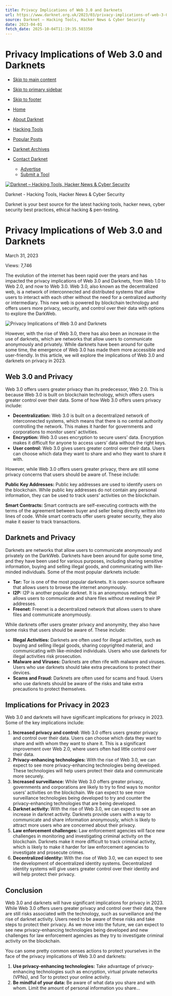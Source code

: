 ```yaml
---
title: Privacy Implications of Web 3.0 and Darknets
url: https://www.darknet.org.uk/2023/03/privacy-implications-of-web-3-0-and-darknets/
source: Darknet – Hacking Tools, Hacker News & Cyber Security
date: 2023-04-01
fetch_date: 2025-10-04T11:19:35.503350
---
```


# Privacy Implications of Web 3.0 and Darknets

* [Skip to main content](#genesis-content)
* [Skip to primary sidebar](#genesis-sidebar-primary)
* [Skip to footer](#genesis-footer-widgets)

* [Home](https://www.darknet.org.uk/)
* [About Darknet](https://www.darknet.org.uk/about/)
* [Hacking Tools](https://www.darknet.org.uk/category/hacking-tools/)
* [Popular Posts](https://www.darknet.org.uk/popular-posts/)
* [Darknet Archives](https://www.darknet.org.uk/darknet-archives/)
* [Contact Darknet](https://www.darknet.org.uk/contact-darknet/)
  + [Advertise](https://www.darknet.org.uk/contact-darknet/advertise/)
  + [Submit a Tool](https://www.darknet.org.uk/contact-darknet/submit-a-tool/)

[![Darknet – Hacking Tools, Hacker News & Cyber Security](https://www.darknet.org.uk/wp-content/uploads/2022/12/cropped-darknet_2022_logo.png)](https://www.darknet.org.uk/)

Darknet - Hacking Tools, Hacker News & Cyber Security

Darknet is your best source for the latest hacking tools, hacker news, cyber security best practices, ethical hacking & pen-testing.

# Privacy Implications of Web 3.0 and Darknets

March 31, 2023

Views: 7,746

The evolution of the internet has been rapid over the years and has impacted the privacy implications of Web 3.0 and Darknets, from Web 1.0 to Web 2.0, and now to Web 3.0. Web 3.0, also known as the decentralized web, is a network of interconnected and distributed systems that allow users to interact with each other without the need for a centralized authority or intermediary. This new web is powered by blockchain technology and offers users more privacy, security, and control over their data with options to explore the DarkWeb.

![Privacy Implications of Web 3.0 and Darknets](https://www.darknet.org.uk/wp-content/uploads/2023/03/Privacy-Implications-of-Web-3.0-and-Darknets-1024x576.jpg "Privacy Implications of Web 3.0 and Darknets")

However, with the rise of Web 3.0, there has also been an increase in the use of darknets, which are networks that allow users to communicate anonymously and privately. While darknets have been around for quite some time, the emergence of Web 3.0 has made them more accessible and user-friendly. In this article, we will explore the implications of Web 3.0 and darknets on privacy in 2023.

## Web 3.0 and Privacy

Web 3.0 offers users greater privacy than its predecessor, Web 2.0. This is because Web 3.0 is built on blockchain technology, which offers users greater control over their data. Some of how Web 3.0 offers users privacy include:

* **Decentralization:** Web 3.0 is built on a decentralized network of interconnected systems, which means that there is no central authority controlling the network. This makes it harder for governments and corporations to monitor users’ activities.
* **Encryption:** Web 3.0 uses encryption to secure users’ data. Encryption makes it difficult for anyone to access users’ data without the right keys.
* **User control:** Web 3.0 gives users greater control over their data. Users can choose which data they want to share and who they want to share it with.

However, while Web 3.0 offers users greater privacy, there are still some privacy concerns that users should be aware of. These include:

**Public Key Addresses:** Public key addresses are used to identify users on the blockchain. While public key addresses do not contain any personal information, they can be used to track users’ activities on the blockchain.

**Smart Contracts:** Smart contracts are self-executing contracts with the terms of the agreement between buyer and seller being directly written into lines of code. While smart contracts offer users greater security, they also make it easier to track transactions.

## Darknets and Privacy

Darknets are networks that allow users to communicate anonymously and privately on the DarkWeb. Darknets have been around for quite some time, and they have been used for various purposes, including sharing sensitive information, buying and selling illegal goods, and communicating with like-minded individuals. Some of the most popular darknets include:

* **Tor:** Tor is one of the most popular darknets. It is open-source software that allows users to browse the internet anonymously.
* **I2P:** I2P is another popular darknet. It is an anonymous network that allows users to communicate and share files without revealing their IP addresses.
* **Freenet:** Freenet is a decentralized network that allows users to share files and communicate anonymously.

While darknets offer users greater privacy and anonymity, they also have some risks that users should be aware of. These include:

* **Illegal Activities:** Darknets are often used for illegal activities, such as buying and selling illegal goods, sharing copyrighted material, and communicating with like-minded individuals. Users who use darknets for illegal activities risk prosecution.
* **Malware and Viruses:** Darknets are often rife with malware and viruses. Users who use darknets should take extra precautions to protect their devices.
* **Scams and Fraud:** Darknets are often used for scams and fraud. Users who use darknets should be aware of the risks and take extra precautions to protect themselves.

## Implications for Privacy in 2023

Web 3.0 and darknets will have significant implications for privacy in 2023. Some of the key implications include:

1. **Increased privacy and control:** Web 3.0 offers users greater privacy and control over their data. Users can choose which data they want to share and with whom they want to share it. This is a significant improvement over Web 2.0, where users often had little control over their data.
2. **Privacy-enhancing technologies:** With the rise of Web 3.0, we can expect to see more privacy-enhancing technologies being developed. These technologies will help users protect their data and communicate more securely.
3. **Increased surveillance:** While Web 3.0 offers greater privacy, governments and corporations are likely to try to find ways to monitor users’ activities on the blockchain. We can expect to see more surveillance technologies being developed to try and counter the privacy-enhancing technologies that are being developed.
4. **Darknet activity:** With the rise of Web 3.0, we can expect to see an increase in darknet activity. Darknets provide users with a way to communicate and share information anonymously, which is likely to attract more users who are concerned about their privacy.
5. **Law enforcement challenges:** Law enforcement agencies will face new challenges in monitoring and investigating criminal activity on the blockchain. Darknets make it more difficult to track criminal activity, which is likely to make it harder for law enforcement agencies to investigate and prosecute crimes.
6. **Decentralized identity:** With the rise of Web 3.0, we can expect to see the development of decentralized identity systems. Decentralized identity systems will give users greater control over their identity and will help protect their privacy.

## Conclusion

Web 3.0 and darknets will have significant implications for privacy in 2023. While Web 3.0 offers users greater privacy and control over their data, there are still risks associated with the technology, such as surveillance and the rise of darknet activity. Users need to be aware of these risks and take steps to protect their privacy. As we move into the future, we can expect to see new privacy-enhancing technologies being developed and new challenges for law enforcement agencies as they try to investigate criminal activity on the blockchain.

You can some pretty common senses actions to protect yourselves in the face of the privacy implications of Web 3.0 and darknets:

1. **Use privacy-enhancing technologies:** Take advantage of privacy-enhancing technologies such as encryption, virtual private networks (VPNs), and Tor to protect your online activity.
2. **Be mindful of your data:** Be aware of what data you share and with whom. Limit the amount of personal information you share...